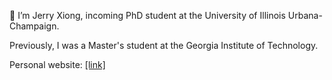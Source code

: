 👋 I’m Jerry Xiong, incoming PhD student at the University of Illinois Urbana-Champaign.

Previously, I was a Master's student at the Georgia Institute of Technology.

Personal website: [[link]](https://jerryxio.ng)
